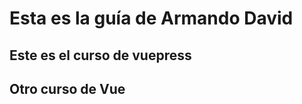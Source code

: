 # Esta es la guía de Armando David

<Arreglo>
</Arreglo>

## Este es el curso de vuepress

## Otro curso de Vue